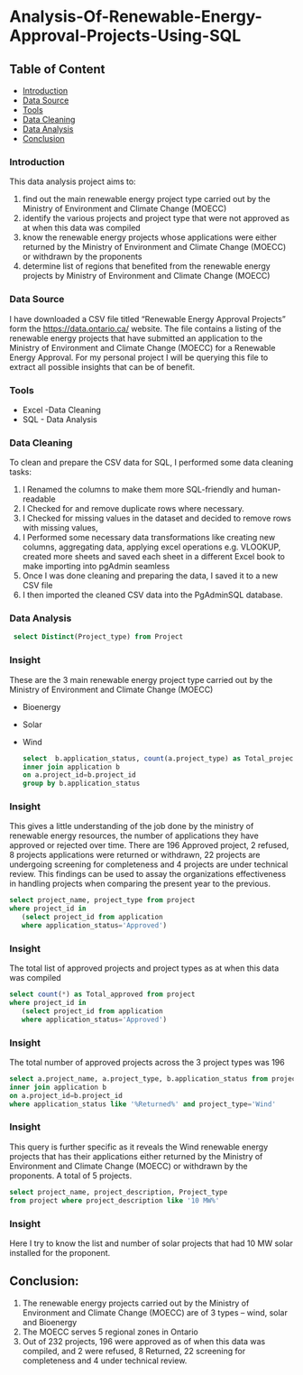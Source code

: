 # Analysis-Of-Renewable-Energy-Approval-Projects-Using-SQL

## Table of Content
 
 - [Introduction](#introduction)
 - [Data Source](#data-source)
 - [Tools](#tools)
 - [Data Cleaning](#data-cleaning)
 - [Data Analysis](#data-analysis)
 - [Conclusion](#conclusion)
   
### Introduction
This data analysis project aims to:
1.	find out the main renewable energy project type carried out by the Ministry of Environment and Climate Change (MOECC)
2.	identify the various projects and project type that were not approved as at when this data was compiled
3.	know the renewable energy projects whose applications were either returned by the Ministry of Environment and Climate Change (MOECC) or withdrawn by the proponents
4.	determine list of regions that benefited from the renewable energy projects by Ministry of Environment and Climate Change (MOECC)

### Data Source
I have downloaded a CSV file titled “Renewable Energy Approval Projects” form the https://data.ontario.ca/ website. The file contains a listing of the renewable energy projects that have submitted an application to the Ministry of Environment and Climate Change (MOECC) for a Renewable Energy Approval. For my personal project I will be querying this file to extract all possible insights that can be of benefit. 

### Tools
- Excel -Data Cleaning
- SQL - Data Analysis
  
### Data Cleaning
To clean and prepare the CSV data for SQL, I performed some data cleaning tasks:
1.	I Renamed the columns to make them more SQL-friendly and human-readable
2.	I Checked for and remove duplicate rows where necessary.
3.	I Checked for missing values in the dataset and decided to remove rows with missing values, 
4.	I Performed some necessary data transformations like creating new columns, aggregating data, applying excel operations e.g. VLOOKUP, created more sheets and saved each sheet in a different Excel book to make importing into pgAdmin seamless
5.	Once I was done cleaning and preparing the data, I saved it to a new CSV file
6.	I then imported the cleaned CSV data into the PgAdminSQL database.

### Data Analysis

~~~sql
 select Distinct(Project_type) from Project
~~~

### Insight
These are the 3 main renewable energy project type carried out by the Ministry of Environment and Climate Change (MOECC)
- Bioenergy
- Solar
- Wind

  ~~~sql
  select  b.application_status, count(a.project_type) as Total_projects from project a
  inner join application b
  on a.project_id=b.project_id
  group by b.application_status
  ~~~

### Insight
This gives a little understanding of the job done by the ministry of renewable energy resources, the number of applications they have approved or rejected over time.
There are 196 Approved project, 2 refused, 8 projects applications were returned or withdrawn, 22 projects are undergoing screening for completeness and 4 projects are under technical review. This findings can be used to assay the organizations effectiveness in handling projects  when comparing the present year to the previous.                  

 ~~~sql
select project_name, project_type from project
where project_id in
	(select project_id from application
	where application_status='Approved')
 ~~~

### Insight
The total list of approved projects  and project types as at when this data was compiled

 ~~~sql
select count(*) as Total_approved from project
where project_id in
	(select project_id from application
	where application_status='Approved')
 ~~~
### Insight
The total number of approved projects across the 3 project types was 196

~~~sql
select a.project_name, a.project_type, b.application_status from project a
inner join application b
on a.project_id=b.project_id
where application_status like '%Returned%' and project_type='Wind'
~~~

### Insight
This query is further specific as it reveals the Wind renewable energy projects that has their applications either returned by the Ministry of Environment and Climate Change (MOECC) or withdrawn by the proponents. A total of 5 projects.

~~~Sql
select project_name, project_description, Project_type
from project where project_description like '10 MW%'
~~~
### Insight
Here I try to know the list and number of solar projects that had 10 MW solar installed for the proponent.

## Conclusion:
1.	The renewable energy projects carried out by the Ministry of Environment and Climate Change (MOECC) are of 3 types – wind, solar and Bioenergy
2.	The MOECC serves 5 regional zones in Ontario
3.	Out of 232 projects, 196 were approved as of when this data was compiled, and 2 were refused, 8 Returned, 22 screening for completeness and 4 under technical review.
